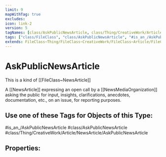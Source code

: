 ```yaml
---
limit: 9
mapWithTag: true
excludes:
icon: link-2
version: 5
tagNames: [class/AskPublicNewsArticle, class/Thing/CreativeWork/Article/NewsArticle/AskPublicNewsArticle, is_an_/AskPublicNewsArticle, schema-org/AskPublicNewsArticle]
tags: ["class/FileClass", "class/AskPublicNewsArticle", "#is_an_/AskPublicNewsArticle", "class/Thing/CreativeWork/Article/NewsArticle/AskPublicNewsArticle"]
extends: FileClass~Thing/FileClass~CreativeWork/FileClass~Article/FileClass~NewsArticle
---
```


# AskPublicNewsArticle
This is a kind of [[FileClass~NewsArticle]]

A [[NewsArticle]] expressing an open call by a [[NewsMediaOrganization]] asking the public for input, insights, clarifications, anecdotes, documentation, etc., on an issue, for reporting purposes.


## Use one of these Tags for Objects of this Type:

#is_an_/AskPublicNewsArticle
#class/AskPublicNewsArticle
#class/Thing/CreativeWork/Article/NewsArticle/AskPublicNewsArticle

## Properties:


